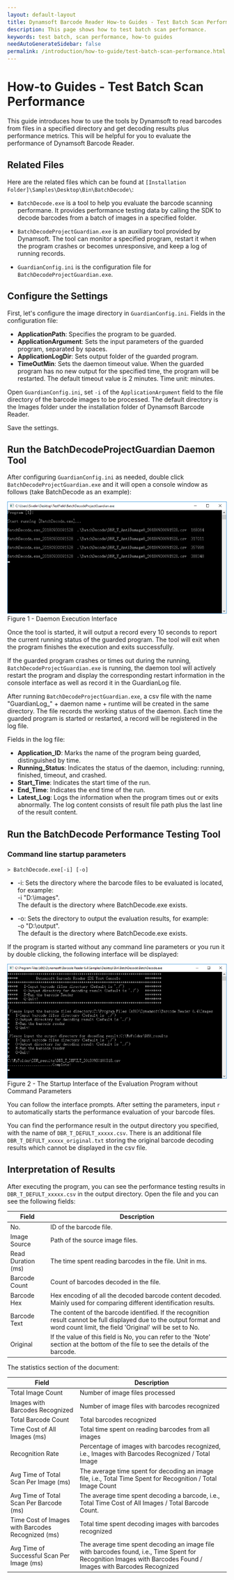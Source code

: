 ```yaml
---
layout: default-layout
title: Dynamsoft Barcode Reader How-to Guides - Test Batch Scan Performance
description: This page shows how to test batch scan performance.
keywords: test batch, scan performance, how-to guides
needAutoGenerateSidebar: false
permalink: /introduction/how-to-guide/test-batch-scan-performance.html
---
```



# How-to Guides - Test Batch Scan Performance

This guide introduces how to use the tools by Dynamsoft to read barcodes from files in a specified directory and get decoding results plus performance metrics. This will be helpful for you to evaluate the performance of Dynamsoft Barcode Reader.


## Related Files

Here are the related files which can be found at `[Installation Folder]\Samples\Desktop\Bin\BatchDecode\`:   
   
- `BatchDecode.exe` is a tool to help you evaluate the barcode scanning performane. It provides performance testing data by calling the SDK to decode barcodes from a batch of images in a specified folder.   

- `BatchDecodeProjectGuardian.exe` is an auxiliary tool provided by Dynamsoft. The tool can monitor a specified program, restart it when the program crashes or becomes unresponsive, and keep a log of running records.   

- `GuardianConfig.ini` is the configuration file for `BatchDecodeProjectGuardian.exe`.


## Configure the Settings

First, let's configure the image directory in `GuardianConfig.ini`. Fields in the configuration file:

- **ApplicationPath**: Specifies the program to be guarded.   
- **ApplicationArgument**: Sets the input parameters of the guarded program, separated by spaces.   
- **ApplicationLogDir**: Sets output folder of the guarded program.   
- **TimeOutMin**: Sets the daemon timeout value. When the guarded program has no new output for the specified time, the program will be restarted. The default timeout value is 2 minutes. Time unit: minutes.   


Open `GuardianConfig.ini`, set `-i` of the `ApplicationArgument` field to the file directory of the barcode images to be processed. The default directory is the Images folder under the installation folder of Dynamsoft Barcode Reader.
   
Save the settings.


## Run the BatchDecodeProjectGuardian Daemon Tool

After configuring `GuardianConfig.ini` as needed, double click `BatchDecodeProjectGuardian.exe` and it will open a console window as follows (take BatchDecode as an example):   


![Daemon Execution Interface][1]   
Figure 1 - Daemon Execution Interface   
   

Once the tool is started, it will output a record every 10 seconds to report the current running status of the guarded program. The tool will exit when the program finishes the execution and exits successfully.   

If the guarded program crashes or times out during the running, `BatchDecodeProjectGuardian.exe` is running, the daemon tool will actively restart the program and display the corresponding restart information in the console interface as well as record it in the GuardianLog file.   

After running `BatchDecodeProjectGuardian.exe`, a csv file with the name "GuardianLog_" + daemon name + runtime will be created in the same directory. The file records the working status of the daemon. Each time the guarded program is started or restarted, a record will be registered in the log file.   

Fields in the log file:   

- **Application_ID**: Marks the name of the program being guarded, distinguished by time.   
- **Running_Status**: Indicates the status of the daemon, including: running, finished, timeout, and crashed.   
- **Start_Time**: Indicates the start time of the run.   
- **End_Time**: Indicates the end time of the run.   
- **Latest_Log**: Logs the information when the program times out or exits abnormally. The log content consists of result file path plus the last line of the result content.   


## Run the BatchDecode Performance Testing Tool

### Command line startup parameters

`> BatchDecode.exe[-i] [-o]`

- -i: Sets the directory where the barcode files to be evaluated is located, for example:  
    -i "D:\\images".   
    The default is the directory where BatchDecode.exe exists.   

- -o: Sets the directory to output the evaluation results, for example:   
    -o "D:\\output".   
    The default is the directory where BatchDecode.exe exists.   

If the program is started without any command line parameters or you run it by double clicking, the following interface will be displayed:   


![The Startup Interface of the Evaluation Program without Command Parameters][2]    
Figure 2 - The Startup Interface of the Evaluation Program without Command Parameters   


You can follow the interface prompts. After setting the parameters, input `r` to automatically starts the performance evaluation of your barcode files.   

You can find the performance result in the output directory you specified, with the name of `DBR_T_DEFULT_xxxxx.csv`. There is an additional file `DBR_T_DEFULT_xxxxx_original.txt` storing the original barcode decoding results which cannot be displayed in the csv file.   



## Interpretation of Results

After executing the program, you can see the performance testing results in `DBR_T_DEFULT_xxxxx.csv` in the output directory. Open the file and you can see the following fields:  


| Field | Description |
|-------|-------------|
| No. | ID of the barcode file. | 
| Image Source | Path of the source image files. | 
| Read Duration (ms) | The time spent reading barcodes in the file. Unit in ms. | 
| Barcode Count | Count of barcodes decoded in the file. | 
| Barcode Hex | Hex encoding of all the decoded barcode content decoded. Mainly used for comparing different identification results. | 
| Barcode Text | The content of the barcode identified. If the recognition result cannot be full displayed due to the output format and word count limit, the field 'Original' will be set to No. | 
| Original | If the value of this field is No, you can refer to the 'Note' section at the bottom of the file to see the details of the barcode. | 
   


The statistics section of the document:


| Field | Description |
|-------|-------------|
| Total Image Count | Number of image files processed | 
| Images with Barcodes Recognized | Number of image files with barcodes recognized | 
| Total Barcode Count | Total barcodes recognized | 
| Time Cost of All Images (ms) | Total time spent on reading barcodes from all images | 
| Recognition Rate | Percentage of images with barcodes recognized, i.e., Images with Barcodes Recognized / Total Image  | 
| Avg Time of Total Scan Per Image (ms) | The average time spent for decoding an image file, i.e., Total Time Spent for Recognition / Total Image Count | 
| Avg Time of Total Scan Per Barcode (ms) | The average time spent decoding a barcode, i.e., Total Time Cost of All Images / Total Barcode Count. | 
| Time Cost of Images with Barcodes Recognized (ms) | Total time spent decoding images with barcodes recognized | 
| Avg Time of Successful Scan Per Image (ms) | The average time spent decoding an image file with barcodes found, i.e., Time Spent for Recognition Images with Barcodes Found / Images with Barcodes Recognized | 





[1]: assets/test-batch-scan-performance/daemon-execution-interface.png

[2]: assets/test-batch-scan-performance/startup-interface.png
